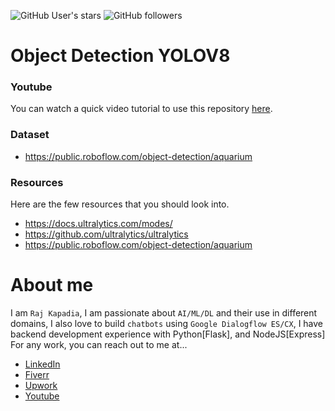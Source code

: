 ![GitHub User's stars](https://img.shields.io/github/stars/RajKKapadia?style=for-the-badge)
![GitHub followers](https://img.shields.io/github/followers/RajKKapadia?style=for-the-badge)

# Object Detection YOLOV8

### Youtube
You can watch a quick video tutorial to use this repository [here](https://youtu.be/10-UflDM_As).

### Dataset
* https://public.roboflow.com/object-detection/aquarium

### Resources
Here are the few resources that you should look into.

* https://docs.ultralytics.com/modes/
* https://github.com/ultralytics/ultralytics
* https://public.roboflow.com/object-detection/aquarium

# About me
I am `Raj Kapadia`, I am passionate about `AI/ML/DL` and their use in different domains, I also love to build `chatbots` using `Google Dialogflow ES/CX`, I have backend development experience with Python[Flask], and NodeJS[Express] For any work, you can reach out to me at...

* [LinkedIn](https://www.linkedin.com/in/rajkkapadia/)
* [Fiverr](https://www.fiverr.com/rajkkapadia​)
* [Upwork](https://www.upwork.com/freelancers/~0176aeacfcff7f1fc2)
* [Youtube](https://www.youtube.com/channel/UCOT01XvBSj12xQsANtTeAcQ)